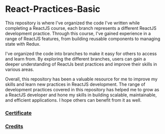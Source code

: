 # React-Practices-Basic

This repository is where I've organized the code I've written while completing a ReactJS course, each branch represents a different ReactJS development practice. Through this course, I've gained experience in a range of ReactJS features, from building reusable components to managing state with Redux.

I've organized the code into branches to make it easy for others to access and learn from. By exploring the different branches, users can gain a deeper understanding of ReactJs best practices and improve their skills in various areas.

Overall, this repository has been a valuable resource for me to improve my skills and learn new practices in ReactJS development. The range of development practices covered in this repository has helped me to grow as a ReactJS developer and hone my skills in building scalable, maintainable, and efficient applications. I hope others can benefit from it as well.

### [Certificate](https://www.udemy.com/certificate/UC-cdd34efc-029f-4e13-9056-5ed93cbbf361/)

### [Credits](https://www.udemy.com/course/react-the-complete-guide-incl-redux/)




